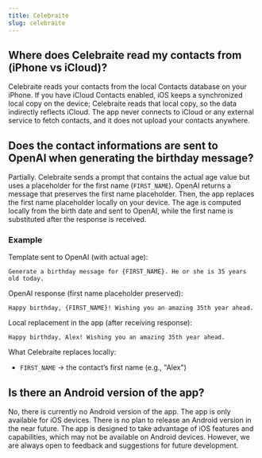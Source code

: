 ```yaml
---
title: Celebraite
slug: celebraite
---
```


## Where does Celebraite read my contacts from (iPhone vs iCloud)?

Celebraite reads your contacts from the local Contacts database on your iPhone. If you have iCloud Contacts enabled, iOS keeps a synchronized local copy on the device; Celebraite reads that local copy, so the data indirectly reflects iCloud. The app never connects to iCloud or any external service to fetch contacts, and it does not upload your contacts anywhere.

## Does the contact informations are sent to OpenAI when generating the birthday message?

Partially. Celebraite sends a prompt that contains the actual age value but uses a placeholder for the first name (`FIRST_NAME`). OpenAI returns a message that preserves the first name placeholder. Then, the app replaces the first name placeholder locally on your device. The age is computed locally from the birth date and sent to OpenAI, while the first name is substituted after the response is received.

### Example

Template sent to OpenAI (with actual age):

```text
Generate a birthday message for {FIRST_NAME}. He or she is 35 years old today.
```

OpenAI response (first name placeholder preserved):

```text
Happy birthday, {FIRST_NAME}! Wishing you an amazing 35th year ahead.
```

Local replacement in the app (after receiving response):

```text
Happy birthday, Alex! Wishing you an amazing 35th year ahead.
```

What Celebraite replaces locally:

- `FIRST_NAME` → the contact’s first name (e.g., "Alex")

## Is there an Android version of the app?

No, there is currently no Android version of the app. The app is only available for iOS devices. There is no plan to release an Android version in the near future. The app is designed to take advantage of iOS features and capabilities, which may not be available on Android devices. However, we are always open to feedback and suggestions for future development.
